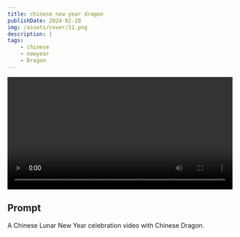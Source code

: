 ```yaml
---
title: chinese new year dragon
publishDate: 2024-02-20
img: /assets/cover/11.png
description: |
tags:
    - chinese
    - newyear
    - Dragon
---
```


<video style="width: 100%;" src="/assets/video/chinese-new-year-dragon.mp4" controls ></video>

## Prompt

A Chinese Lunar New Year celebration video with Chinese Dragon.
